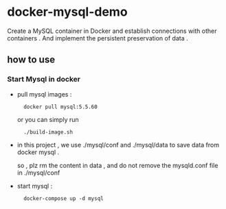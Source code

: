 # docker-mysql-demo
Create a MySQL container in Docker and establish connections with other containers . And implement the persistent preservation of data . 

## how to use 

### Start Mysql in docker 

* pull mysql images :

        docker pull mysql:5.5.60

    or you can simply run 
    
        ./build-image.sh
        
* in this project , we use ./mysql/conf and ./mysql/data to save data from docker mysql . 

    so , plz rm the content in data , and do not remove the mysqld.conf file in ./mysql/conf
    
* start mysql :

        docker-compose up -d mysql     

        
                